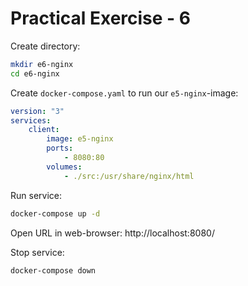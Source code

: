 # Practical Exercise - 6

Create directory:
```bash
mkdir e6-nginx
cd e6-nginx
```
Create `docker-compose.yaml` to run our `e5-nginx`-image:
```yaml
version: "3"
services:
    client:
        image: e5-nginx
        ports:
            - 8080:80
        volumes:
            - ./src:/usr/share/nginx/html
```

Run service:
```bash
docker-compose up -d
```

Open URL in web-browser: http://localhost:8080/

Stop service:
```bash
docker-compose down
```
